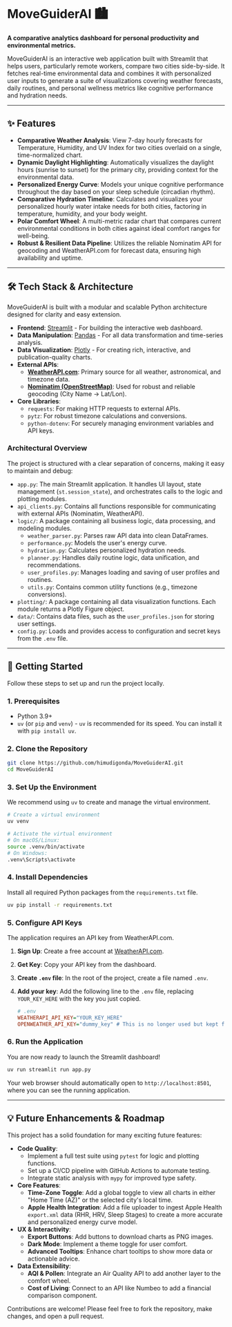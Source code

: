 # MoveGuiderAI 🏙️

**A comparative analytics dashboard for personal productivity and environmental metrics.**

MoveGuiderAI is an interactive web application built with Streamlit that helps users, particularly remote workers, compare two cities side-by-side. It fetches real-time environmental data and combines it with personalized user inputs to generate a suite of visualizations covering weather forecasts, daily routines, and personal wellness metrics like cognitive performance and hydration needs.

  <!-- You can replace this with your own screenshot -->

---

## ✨ Features

*   **Comparative Weather Analysis**: View 7-day hourly forecasts for Temperature, Humidity, and UV Index for two cities overlaid on a single, time-normalized chart.
*   **Dynamic Daylight Highlighting**: Automatically visualizes the daylight hours (sunrise to sunset) for the primary city, providing context for the environmental data.
*   **Personalized Energy Curve**: Models your unique cognitive performance throughout the day based on your sleep schedule (circadian rhythm).
*   **Comparative Hydration Timeline**: Calculates and visualizes your personalized hourly water intake needs for both cities, factoring in temperature, humidity, and your body weight.
*   **Polar Comfort Wheel**: A multi-metric radar chart that compares current environmental conditions in both cities against ideal comfort ranges for well-being.
*   **Robust & Resilient Data Pipeline**: Utilizes the reliable Nominatim API for geocoding and WeatherAPI.com for forecast data, ensuring high availability and uptime.

---

## 🛠️ Tech Stack & Architecture

MoveGuiderAI is built with a modular and scalable Python architecture designed for clarity and easy extension.

*   **Frontend**: [Streamlit](https://streamlit.io/) - For building the interactive web dashboard.
*   **Data Manipulation**: [Pandas](https://pandas.pydata.org/) - For all data transformation and time-series analysis.
*   **Data Visualization**: [Plotly](https://plotly.com/python/) - For creating rich, interactive, and publication-quality charts.
*   **External APIs**:
    *   [**WeatherAPI.com**](https://www.weatherapi.com/): Primary source for all weather, astronomical, and timezone data.
    *   [**Nominatim (OpenStreetMap)**](https://nominatim.org/): Used for robust and reliable geocoding (City Name → Lat/Lon).
*   **Core Libraries**:
    *   `requests`: For making HTTP requests to external APIs.
    *   `pytz`: For robust timezone calculations and conversions.
    *   `python-dotenv`: For securely managing environment variables and API keys.

### Architectural Overview

The project is structured with a clear separation of concerns, making it easy to maintain and debug:

* `app.py`: The main Streamlit application. It handles UI layout, state management (`st.session_state`), and orchestrates calls to the logic and plotting modules.
* `api_clients.py`: Contains all functions responsible for communicating with external APIs (Nominatim, WeatherAPI).
* `logic/`: A package containing all business logic, data processing, and modeling modules.
  * `weather_parser.py`: Parses raw API data into clean DataFrames.
  * `performance.py`: Models the user's energy curve.
  * `hydration.py`: Calculates personalized hydration needs.
  * `planner.py`: Handles daily routine logic, data unification, and recommendations.
  * `user_profiles.py`: Manages loading and saving of user profiles and routines.
  * `utils.py`: Contains common utility functions (e.g., timezone conversions).
* `plotting/`: A package containing all data visualization functions. Each module returns a Plotly Figure object.
* `data/`: Contains data files, such as the `user_profiles.json` for storing user settings.
* `config.py`: Loads and provides access to configuration and secret keys from the `.env` file.

---

## 🚀 Getting Started

Follow these steps to set up and run the project locally.

### 1. Prerequisites

*   Python 3.9+
*   `uv` (or `pip` and `venv`) - `uv` is recommended for its speed. You can install it with `pip install uv`.

### 2. Clone the Repository

```bash
git clone https://github.com/himudigonda/MoveGuiderAI.git
cd MoveGuiderAI
```

### 3. Set Up the Environment

We recommend using `uv` to create and manage the virtual environment.

```bash
# Create a virtual environment
uv venv

# Activate the virtual environment
# On macOS/Linux:
source .venv/bin/activate
# On Windows:
.venv\Scripts\activate
```

### 4. Install Dependencies

Install all required Python packages from the `requirements.txt` file.

```bash
uv pip install -r requirements.txt
```

### 5. Configure API Keys

The application requires an API key from WeatherAPI.com.

1.  **Sign Up**: Create a free account at [WeatherAPI.com](https://www.weatherapi.com/signup.aspx).
2.  **Get Key**: Copy your API key from the dashboard.
3.  **Create `.env` file**: In the root of the project, create a file named `.env`.
4.  **Add your key**: Add the following line to the `.env` file, replacing `YOUR_KEY_HERE` with the key you just copied.

    ```ini
    # .env
    WEATHERAPI_API_KEY="YOUR_KEY_HERE"
    OPENWEATHER_API_KEY="dummy_key" # This is no longer used but kept for legacy purposes
    ```

### 6. Run the Application

You are now ready to launch the Streamlit dashboard!

```bash
uv run streamlit run app.py
```

Your web browser should automatically open to `http://localhost:8501`, where you can see the running application.

---

## 💡 Future Enhancements & Roadmap

This project has a solid foundation for many exciting future features:

*   **Code Quality**:
    *   Implement a full test suite using `pytest` for logic and plotting functions.
    *   Set up a CI/CD pipeline with GitHub Actions to automate testing.
    *   Integrate static analysis with `mypy` for improved type safety.
*   **Core Features**:
    *   **Time-Zone Toggle**: Add a global toggle to view all charts in either "Home Time (AZ)" or the selected city's local time.
    *   **Apple Health Integration**: Add a file uploader to ingest Apple Health `export.xml` data (RHR, HRV, Sleep Stages) to create a more accurate and personalized energy curve model.
*   **UX & Interactivity**:
    *   **Export Buttons**: Add buttons to download charts as PNG images.
    *   **Dark Mode**: Implement a theme toggle for user comfort.
    *   **Advanced Tooltips**: Enhance chart tooltips to show more data or actionable advice.
*   **Data Extensibility**:
    *   **AQI & Pollen**: Integrate an Air Quality API to add another layer to the comfort wheel.
    *   **Cost of Living**: Connect to an API like Numbeo to add a financial comparison component.

Contributions are welcome! Please feel free to fork the repository, make changes, and open a pull request.
